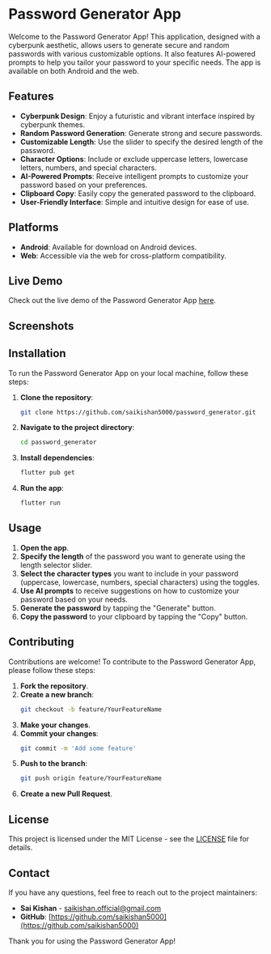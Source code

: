 # Password Generator App

Welcome to the Password Generator App! This application, designed with a cyberpunk aesthetic, allows users to generate secure and random passwords with various customizable options. It also features AI-powered prompts to help you tailor your password to your specific needs. The app is available on both Android and the web.

## Features

- **Cyberpunk Design**: Enjoy a futuristic and vibrant interface inspired by cyberpunk themes.
- **Random Password Generation**: Generate strong and secure passwords.
- **Customizable Length**: Use the slider to specify the desired length of the password.
- **Character Options**: Include or exclude uppercase letters, lowercase letters, numbers, and special characters.
- **AI-Powered Prompts**: Receive intelligent prompts to customize your password based on your preferences.
- **Clipboard Copy**: Easily copy the generated password to the clipboard.
- **User-Friendly Interface**: Simple and intuitive design for ease of use.

## Platforms

- **Android**: Available for download on Android devices.
- **Web**: Accessible via the web for cross-platform compatibility.

## Live Demo

Check out the live demo of the Password Generator App [here](https://password-generator-red-omega.vercel.app/).

## Screenshots

<!-- Include some screenshots of the app to give users a visual idea of the app's interface -->

## Installation

To run the Password Generator App on your local machine, follow these steps:

1. **Clone the repository**:
    ```bash
    git clone https://github.com/saikishan5000/password_generator.git
    ```

2. **Navigate to the project directory**:
    ```bash
    cd password_generator
    ```

3. **Install dependencies**:
    ```bash
    flutter pub get
    ```

4. **Run the app**:
    ```bash
    flutter run
    ```

## Usage

1. **Open the app**.
2. **Specify the length** of the password you want to generate using the length selector slider.
3. **Select the character types** you want to include in your password (uppercase, lowercase, numbers, special characters) using the toggles.
4. **Use AI prompts** to receive suggestions on how to customize your password based on your needs.
5. **Generate the password** by tapping the "Generate" button.
6. **Copy the password** to your clipboard by tapping the "Copy" button.

## Contributing

Contributions are welcome! To contribute to the Password Generator App, please follow these steps:

1. **Fork the repository**.
2. **Create a new branch**:
    ```bash
    git checkout -b feature/YourFeatureName
    ```
3. **Make your changes**.
4. **Commit your changes**:
    ```bash
    git commit -m 'Add some feature'
    ```
5. **Push to the branch**:
    ```bash
    git push origin feature/YourFeatureName
    ```
6. **Create a new Pull Request**.

## License

This project is licensed under the MIT License - see the [LICENSE](LICENSE) file for details.

## Contact

If you have any questions, feel free to reach out to the project maintainers:

- **Sai Kishan** - [saikishan.official@gmail.com](mailto:saikishan.official@gmail.com)
- **GitHub**: [https://github.com/saikishan5000](https://github.com/saikishan5000)

Thank you for using the Password Generator App!